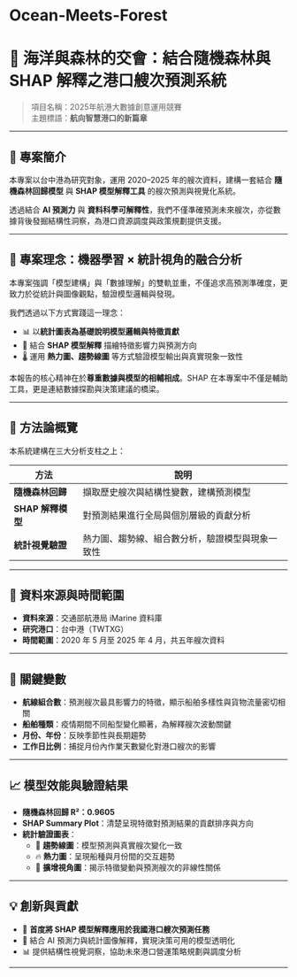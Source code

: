 # Ocean-Meets-Forest
# 🌊 海洋與森林的交會：結合隨機森林與 SHAP 解釋之港口艘次預測系統

> 項目名稱：2025年航港大數據創意運用競賽  
> 主題標語：**航向智慧港口的新篇章**

---

## 📌 專案簡介

本專案以台中港為研究對象，運用 2020–2025 年的艘次資料，建構一套結合 **隨機森林回歸模型** 與 **SHAP 模型解釋工具** 的艘次預測與視覺化系統。

透過結合 **AI 預測力** 與 **資料科學可解釋性**，我們不僅準確預測未來艘次，亦從數據背後發掘結構性洞察，為港口資源調度與政策規劃提供支援。

---

## 🎯 專案理念：機器學習 × 統計視角的融合分析

本專案強調「模型建構」與「數據理解」的雙軌並重，不僅追求高預測準確度，更致力於從統計與圖像觀點，驗證模型邏輯與發現。

我們透過以下方式實踐這一理念：

- 📊 以**統計圖表為基礎說明模型邏輯與特徵貢獻**
- 🧠 結合 **SHAP 模型解釋** 描繪特徵影響力與預測方向
- 🌡️ 運用 **熱力圖、趨勢線圖** 等方式驗證模型輸出與真實現象一致性

本報告的核心精神在於**尊重數據與模型的相輔相成**。SHAP 在本專案中不僅是輔助工具，更是連結數據探勘與決策建議的橋梁。

---

## 🧪 方法論概覽

本系統建構在三大分析支柱之上：

| 方法         | 說明 |
|--------------|------|
| **隨機森林回歸** | 擷取歷史艘次與結構性變數，建構預測模型 |
| **SHAP 解釋模型** | 對預測結果進行全局與個別層級的貢獻分析 |
| **統計視覺驗證** | 熱力圖、趨勢線、組合數分析，驗證模型與現象一致性 |

---

## 🧩 資料來源與時間範圍

- **資料來源**：交通部航港局 iMarine 資料庫  
- **研究港口**：台中港（TWTXG）  
- **時間範圍**：2020 年 5 月至 2025 年 4 月，共五年艘次資料

---

## 🔑 關鍵變數

- **航線組合數**：預測艘次最具影響力的特徵，顯示船舶多樣性與貨物流量密切相關
- **船舶種類**：疫情期間不同船型變化顯著，為解釋艘次波動關鍵
- **月份、年份**：反映季節性與長期趨勢
- **工作日比例**：捕捉月份內作業天數變化對港口艘次的影響

---

## 📈 模型效能與驗證結果

- **隨機森林回歸 R²：0.9605**
- **SHAP Summary Plot**：清楚呈現特徵對預測結果的貢獻排序與方向
- **統計驗證圖表**：
  - 🧭 **趨勢線圖**：模型預測與真實艘次變化一致
  - 🔥 **熱力圖**：呈現船種與月份間的交互趨勢
  - 🔄 **擴增視角圖**：揭示特徵變動與預測艘次的非線性關係

---

## 💡 創新與貢獻

- 🧠 **首度將 SHAP 模型解釋應用於我國港口艘次預測任務**
- 🌉 結合 AI 預測力與統計圖像解釋，實現決策可用的模型透明化
- 📊 提供結構性視覺洞察，協助未來港口營運策略規劃與調度分析

---
